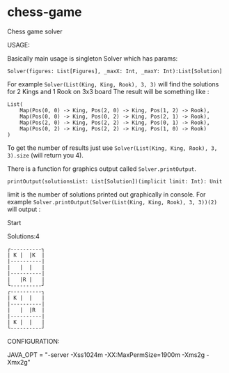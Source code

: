 chess-game
==========

Chess game solver

USAGE:

Basically main usage is singleton Solver which has params:

    Solver(figures: List[Figures], _maxX: Int, _maxY: Int):List[Solution]

For example `Solver(List(King, King, Rook), 3, 3)` will find the solutions for 2 Kings and 1 Rook on 3x3 board
The result will be something like :


    List(
        Map(Pos(0, 0) -> King, Pos(2, 0) -> King, Pos(1, 2) -> Rook),
        Map(Pos(0, 0) -> King, Pos(0, 2) -> King, Pos(2, 1) -> Rook),
        Map(Pos(2, 0) -> King, Pos(2, 2) -> King, Pos(0, 1) -> Rook),
        Map(Pos(0, 2) -> King, Pos(2, 2) -> King, Pos(1, 0) -> Rook)
    )


To get the number of results just use `Solver(List(King, King, Rook), 3, 3).size` (will return you 4).

There is a function for graphics output called `Solver.printOutput`.

    printOutput(solutionsList: List[Solution])(implicit limit: Int): Unit

limit is the number of solutions printed out graphically in console. 
For example `Solver.printOutput(Solver(List(King, King, Rook), 3, 3))(2)` will output : 

Start

Solutions:4

    ┌----------┐
    | K |  |K  |
    |----------|
    |   |  |   |
    |----------|
    |   |R |   |
    └----------┘
    ┌----------┐
    | K |  |   |
    |----------|
    |   |  |R  |
    |----------|
    | K |  |   |
    └----------┘

CONFIGURATION:

JAVA_OPT = "-server -Xss1024m -XX:MaxPermSize=1900m -Xms2g -Xmx2g"
